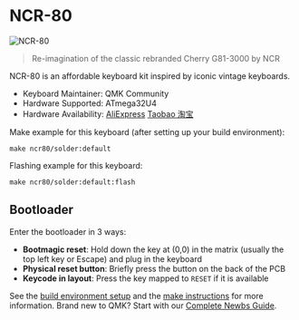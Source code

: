 # NCR-80

![NCR-80](https://i.imgur.com/kAjbAPLl.jpg)

> Re-imagination of the classic rebranded Cherry G81-3000 by NCR

NCR-80 is an affordable keyboard kit inspired by iconic vintage keyboards.

* Keyboard Maintainer: QMK Community
* Hardware Supported: ATmega32U4
* Hardware Availability: [AliExpress](https://www.aliexpress.com/item/1005003364462523.html) [Taobao 淘宝](https://item.taobao.com/item.htm?id=657482028672)

Make example for this keyboard (after setting up your build environment):

    make ncr80/solder:default
    
Flashing example for this keyboard:

    make ncr80/solder:default:flash

## Bootloader

Enter the bootloader in 3 ways:

* **Bootmagic reset**: Hold down the key at (0,0) in the matrix (usually the top left key or Escape) and plug in the keyboard
* **Physical reset button**: Briefly press the button on the back of the PCB
* **Keycode in layout**: Press the key mapped to `RESET` if it is available

See the [build environment setup](https://docs.qmk.fm/#/getting_started_build_tools) and the [make instructions](https://docs.qmk.fm/#/getting_started_make_guide) for more information. Brand new to QMK? Start with our [Complete Newbs Guide](https://docs.qmk.fm/#/newbs).